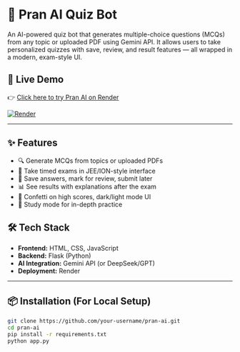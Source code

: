 # 🧠 Pran AI Quiz Bot

An AI-powered quiz bot that generates multiple-choice questions (MCQs) from any topic or uploaded PDF using Gemini API. It allows users to take personalized quizzes with save, review, and result features — all wrapped in a modern, exam-style UI.

## 🚀 Live Demo

👉 [Click here to try Pran AI on Render](https://pran-ai.onrender.com/)

[![Render](https://img.shields.io/badge/Live-Demo-blue?logo=render)](https://pran-ai.onrender.com/)

---

## ✨ Features

- 🔍 Generate MCQs from topics or uploaded PDFs
- 📝 Take timed exams in JEE/ION-style interface
- 💾 Save answers, mark for review, submit later
- 📊 See results with explanations after the exam
- 🎉 Confetti on high scores, dark/light mode UI
- 🧠 Study mode for in-depth practice

## 🛠️ Tech Stack

- **Frontend:** HTML, CSS, JavaScript
- **Backend:** Flask (Python)
- **AI Integration:** Gemini API (or DeepSeek/GPT)
- **Deployment:** Render

---

## 📦 Installation (For Local Setup)

```bash
git clone https://github.com/your-username/pran-ai.git
cd pran-ai
pip install -r requirements.txt
python app.py
